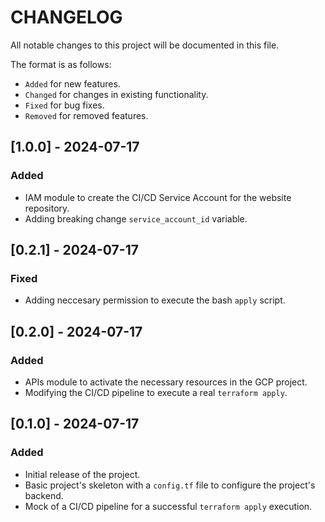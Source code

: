 # CHANGELOG

All notable changes to this project will be documented in this file.

The format is as follows:

- `Added` for new features.
- `Changed` for changes in existing functionality.
- `Fixed` for bug fixes.
- `Removed` for removed features.

## [1.0.0] - 2024-07-17
### Added
- IAM module to create the CI/CD Service Account for the website repository.
- Adding breaking change `service_account_id` variable.

## [0.2.1] - 2024-07-17
### Fixed
- Adding neccesary permission to execute the bash `apply` script.

## [0.2.0] - 2024-07-17
### Added
- APIs module to activate the necessary resources in the GCP project.
- Modifying the CI/CD pipeline to execute a real `terraform apply`.


## [0.1.0] - 2024-07-17
### Added
- Initial release of the project.
- Basic project's skeleton with a `config.tf` file to configure the project's backend.
- Mock of a CI/CD pipeline for a successful `terraform apply` execution.
